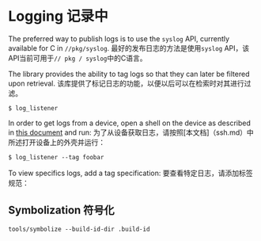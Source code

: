  
# Logging  记录中 

The preferred way to publish logs is to use the `syslog` API, currently available for C in `//pkg/syslog`. 最好的发布日志的方法是使用`syslog` API，该API当前可用于`// pkg / syslog`中的C语言。

The library provides the ability to tag logs so that they can later be filtered upon retrieval. 该库提供了标记日志的功能，以便以后可以在检索时对其进行过滤。

```
$ log_listener
```
In order to get logs from a device, open a shell on the device as described in [this document](ssh.md) and run: 为了从设备获取日志，请按照[本文档]（ssh.md）中所述打开设备上的外壳并运行：

```
$ log_listener --tag foobar
```
To view specifics logs, add a tag specification:  要查看特定日志，请添加标签规范：

 
## Symbolization  符号化 

```
tools/symbolize --build-id-dir .build-id
```
